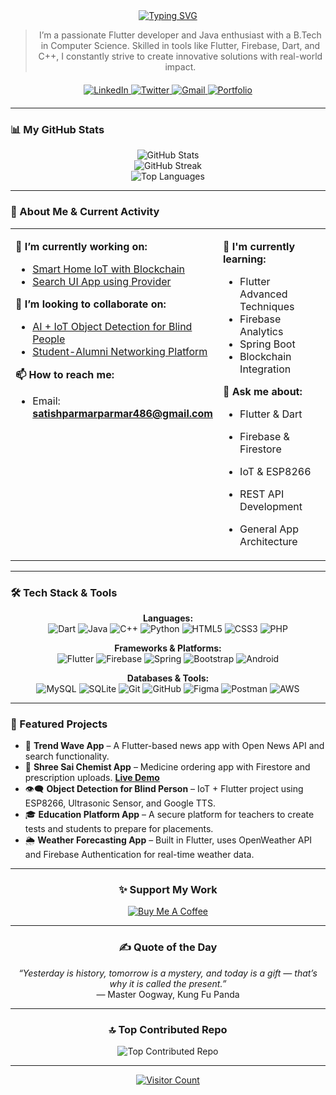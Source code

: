 <div align="center">
  <a href="https://git.io/typing-svg">
    <img src="https://readme-typing-svg.demolab.com?font=Fira+Code&weight=700&size=45&pause=1000&color=00B873&center=true&vCenter=true&width=600&lines=Hi+%F0%9F%91%8B%2C+I'm+Satish+Parmar;A+Passionate+Flutter+Developer;A+Creative+Problem+Solver;A+Lifelong+Learner" alt="Typing SVG">
  </a>
</div>

<div align="center">

> I’m a passionate Flutter developer and Java enthusiast with a B.Tech in Computer Science. Skilled in tools like Flutter, Firebase, Dart, and C++, I constantly strive to create innovative solutions with real-world impact.

</div>

<div align="center" style="margin-top: 20px; margin-bottom: 20px;">
  <a href="https://www.linkedin.com/in/satish-parmar-8021a5245/" target="_blank">
    <img src="https://img.shields.io/badge/LinkedIn-Satish%20Parmar-blue?style=for-the-badge&logo=linkedin&logoColor=white" alt="LinkedIn"/>
  </a>
  <a href="https://twitter.com/978satish" target="_blank">
    <img src="https://img.shields.io/twitter/follow/978satish?logo=twitter&style=for-the-badge" alt="Twitter"/>
  </a>
  <a href="mailto:satishparmarparmar486@gmail.com">
    <img src="https://img.shields.io/badge/Gmail-Contact%20Me-red?style=for-the-badge&logo=gmail&logoColor=white" alt="Gmail"/>
  </a>
  <a href="https://satishparmar1.github.io/Portfolio/">
    <img src="https://img.shields.io/badge/Portfolio-Visit-blueviolet?style=for-the-badge&logo=githubpages&logoColor=white" alt="Portfolio"/>
  </a>
</div>

---

### 📊 My GitHub Stats

<div align="center">
  <img src="https://github-readme-stats.vercel.app/api?username=SatishParmar1&theme=tokyonight&hide_border=false&include_all_commits=true&count_private=true" alt="GitHub Stats" style="max-width: 100%;"/>
  <br/>
  <img src="https://nirzak-streak-stats.vercel.app/?user=SatishParmar1&theme=tokyonight&hide_border=false" alt="GitHub Streak" style="max-width: 100%;"/>
  <br/>
  <img src="https://github-readme-stats.vercel.app/api/top-langs/?username=SatishParmar1&theme=tokyonight&hide_border=false&layout=compact" alt="Top Languages" style="max-width: 100%;"/>
</div>

---

### 🚀 About Me & Current Activity

<table>
  <tr>
    <td valign="top" width="50%">
      
**🔭 I’m currently working on:**
- <a href="https://github.com/SatishParmar1">Smart Home IoT with Blockchain</a>
- <a href="https://github.com/SatishParmar1">Search UI App using Provider</a>

**👯 I’m looking to collaborate on:**
- <a href="https://github.com/SatishParmar1">AI + IoT Object Detection for Blind People</a>
- <a href="https://github.com/SatishParmar1">Student-Alumni Networking Platform</a>

**📫 How to reach me:**
- Email: **satishparmarparmar486@gmail.com**

    </td>
    <td valign="top" width="50%">

**🌱 I'm currently learning:**
- Flutter Advanced Techniques
- Firebase Analytics
- Spring Boot
- Blockchain Integration

**💬 Ask me about:**
- Flutter & Dart
- Firebase & Firestore
- IoT & ESP8266
- REST API Development
- General App Architecture

    </td>
  </tr>
</table>

---

### 🛠️ Tech Stack & Tools

<p align="center">
  <strong>Languages:</strong><br>
  <img src="https://img.shields.io/badge/dart-%230175C2.svg?style=for-the-badge&logo=dart&logoColor=white" alt="Dart"/>
  <img src="https://img.shields.io/badge/java-%23ED8B00.svg?style=for-the-badge&logo=openjdk&logoColor=white" alt="Java"/>
  <img src="https://img.shields.io/badge/c++-%2300599C.svg?style=for-the-badge&logo=c%2B%2B&logoColor=white" alt="C++"/>
  <img src="https://img.shields.io/badge/python-3670A0?style=for-the-badge&logo=python&logoColor=ffdd54" alt="Python"/>
  <img src="https://img.shields.io/badge/html5-%23E34F26.svg?style=for-the-badge&logo=html5&logoColor=white" alt="HTML5"/>
  <img src="https://img.shields.io/badge/css3-%231572B6.svg?style=for-the-badge&logo=css3&logoColor=white" alt="CSS3"/>
  <img src="https://img.shields.io/badge/php-%23777BB4.svg?style=for-the-badge&logo=php&logoColor=white" alt="PHP"/>
</p>

<p align="center">
  <strong>Frameworks & Platforms:</strong><br>
  <img src="https://img.shields.io/badge/Flutter-%2302569B.svg?style=for-the-badge&logo=Flutter&logoColor=white" alt="Flutter"/>
  <img src="https://img.shields.io/badge/firebase-%23039BE5.svg?style=for-the-badge&logo=firebase" alt="Firebase"/>
  <img src="https://img.shields.io/badge/spring-%236DB33F.svg?style=for-the-badge&logo=spring&logoColor=white" alt="Spring"/>
  <img src="https://img.shields.io/badge/bootstrap-%238511FA.svg?style=for-the-badge&logo=bootstrap&logoColor=white" alt="Bootstrap"/>
  <img src="https://img.shields.io/badge/android-%233DDC84.svg?style=for-the-badge&logo=android&logoColor=white" alt="Android"/>
</p>

<p align="center">
  <strong>Databases & Tools:</strong><br>
  <img src="https://img.shields.io/badge/mysql-4479A1.svg?style=for-the-badge&logo=mysql&logoColor=white" alt="MySQL"/>
  <img src="https://img.shields.io/badge/sqlite-%2307405e.svg?style=for-the-badge&logo=sqlite&logoColor=white" alt="SQLite"/>
  <img src="https://img.shields.io/badge/git-%23F05033.svg?style=for-the-badge&logo=git&logoColor=white" alt="Git"/>
  <img src="https://img.shields.io/badge/github-%23121011.svg?style=for-the-badge&logo=github&logoColor=white" alt="GitHub"/>
  <img src="https://img.shields.io/badge/figma-%23F24E1E.svg?style=for-the-badge&logo=figma&logoColor=white" alt="Figma"/>
  <img src="https://img.shields.io/badge/postman-%23FF6C37.svg?style=for-the-badge&logo=postman&logoColor=white" alt="Postman"/>
  <img src="https://img.shields.io/badge/AWS-%23FF9900.svg?style=for-the-badge&logo=amazon-aws&logoColor=white" alt="AWS"/>
</p>

---

### 📱 Featured Projects

-   📰 **Trend Wave App** – A Flutter-based news app with Open News API and search functionality.
-   💊 **Shree Sai Chemist App** – Medicine ordering app with Firestore and prescription uploads. **[Live Demo](https://bit.ly/shreesaichemist)**
-   👁️‍🗨️ **Object Detection for Blind Person** – IoT + Flutter project using ESP8266, Ultrasonic Sensor, and Google TTS.
-   🎓 **Education Platform App** – A secure platform for teachers to create tests and students to prepare for placements.
-   🌦️ **Weather Forecasting App** – Built in Flutter, uses OpenWeather API and Firebase Authentication for real-time weather data.

---

<div align="center">
  
### ✨ Support My Work
<a href="https://www.buymeacoffee.com/invite/SatishParmar1" target="_blank">
  <img src="https://img.shields.io/badge/Buy%20Me%20a%20Coffee-Support%20My%20Work-yellow?style=for-the-badge&logo=buy-me-a-coffee&logoColor=black" alt="Buy Me A Coffee"/>
</a>

---

### ✍️ Quote of the Day
*“Yesterday is history, tomorrow is a mystery, and today is a gift — that’s why it is called the present.”*
<br>— Master Oogway, Kung Fu Panda

---

### 🔝 Top Contributed Repo
<img src="https://github-contributor-stats.vercel.app/api?username=SatishParmar1&limit=5&theme=tokyonight&combine_all_yearly_contributions=true" alt="Top Contributed Repo"/>

---

<a href="https://visitcount.itsvg.in/api?id=SatishParmar1&icon=0&color=0" target="_blank">
  <img src="https://visitcount.itsvg.in/api?id=SatishParmar1&icon=0&color=0" alt="Visitor Count"/>
</a>

</div>
